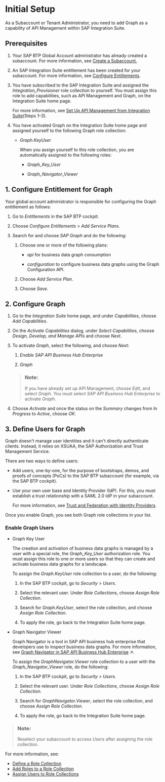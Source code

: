 <!-- copy17ab4a2364e84370bc8dfb042de9f3a1 -->

# Initial Setup

As a Subaccount or Tenant Administrator, you need to add Graph as a capability of API Management within SAP Integration Suite.



<a name="copy17ab4a2364e84370bc8dfb042de9f3a1__section_jkq_dgg_fwb"/>

## Prerequisites

1.  Your SAP BTP Global Account administrator has already created a subaccount. For more information, see [Create a Subaccount.](https://help.sap.com/docs/BTP/65de2977205c403bbc107264b8eccf4b/05280a123d3044ae97457a25b3013918.html)

2.  An SAP Integration Suite entitlement has been created for your subaccount. For more information, see [Configure Entitlements](https://help.sap.com/docs/BTP/65de2977205c403bbc107264b8eccf4b/37f8871865114f44aebee3db6ac64b72.html).

3.  You have subscribed to the SAP Integration Suite and assigned the *Integration\_Provisioner* role collection to yourself. You must assign this role to add capabilities, such as API Management and Graph, on the Integration Suite home page.

    For more information, see [Set Up API Management from Integration Suite](https://developers.sap.com/tutorials/api-mgmt-isuite-initial-setup.html#0bc64de0-ed01-4d11-a675-6dd6942f909e)\(Steps 1–3\).

4.  You have activated Graph on the Integration Suite home page and assigned yourself to the following Graph role collection:

    -   *Graph.KeyUser*

        When you assign yourself to this role collection, you are automatically assigned to the following roles:

        -   *Graph\_Key\_User*

        -   *Graph\_Navigator\_Viewer*






<a name="copy17ab4a2364e84370bc8dfb042de9f3a1__section_configEntitlement"/>

## 1. Configure Entitlement for Graph

Your global account administrator is responsible for configuring the Graph entitlement as follows:

1.  Go to *Entitlements* in the SAP BTP cockpit.

2.  Choose *Configure Entitlements* \> *Add Service Plans*.

3.  Search for and choose *SAP Graph* and do the following:

    1.  Choose one or more of the following plans:

        -   *api* for business data graph consumption

        -   *configuration* to configure business data graphs using the Graph Configuration API.


    2.  Choose *Add Service Plan*.

    3.  Choose *Save*.





<a name="copy17ab4a2364e84370bc8dfb042de9f3a1__section_AddGraph_APIM"/>

## 2. Configure Graph

1.  Go to the *Integration Suite* home page, and under *Capabilities*, choose *Add Capabilities*.
2.  On the *Activate Capabilities* dialog, under *Select Capabilities*, choose *Design, Develop, and Manage APIs* and choose *Next*.
3.  To activate *Graph*, select the following, and choose *Next*:

    1.  *Enable SAP API Business Hub Enterprise*

    2.  *Graph*

    > ### Note:  
    > If you have already set up API Management, choose *Edit*, and select *Graph*. You must select *SAP API Business Hub Enterprise* to activate *Graph*.

4.  Choose *Activate* and once the status on the *Summary* changes from *In Progress* to *Active*, choose *OK*.



<a name="copy17ab4a2364e84370bc8dfb042de9f3a1__section_DefineUsers"/>

## 3. Define Users for Graph

Graph doesn't manage user identities and it can't directly authenticate clients. Instead, it relies on XSUAA, the SAP Authorization and Trust Management Service.

There are two ways to define users:

-   Add users, one-by-one, for the purpose of bootstraps, demos, and proofs of concepts \(PoCs\) to the SAP BTP subaccount \(for example, via the SAP BTP cockpit\).

-   Use your own user base and Identity Provider \(IdP\). For this, you must establish a trust relationship with a SAML 2.0 IdP in your subaccount.

    For more information, see [Trust and Federation with Identity Providers](https://help.sap.com/products/BTP/65de2977205c403bbc107264b8eccf4b/cb1bc8f1bd5c482e891063960d7acd78.html).


Once you enable Graph, you see both Graph role collections in your list.



### Enable Graph Users

-   Graph Key User

    The creation and activation of business data graphs is managed by a user with a special role, the *Graph\_Key\_User* authorization role. You must assign this role to one or more users so that they can create and activate business data graphs for a landscape.

    To assign the *Graph.KeyUser* role collection to a user, do the following:

    1.  In the SAP BTP cockpit, go to *Security* \> *Users*.

    2.  Select the relevant user. Under *Role Collections*, choose *Assign Role Collection*.

    3.  Search for *Graph.KeyUser*, select the role collection, and choose *Assign Role Collection*.

    4.  To apply the role, go back to the Integration Suite home page.


-   Graph Navigator Viewer

    Graph Navigator is a tool in SAP API business hub enterprise that developers use to inspect business data graphs. For more information, see [Graph Navigator in SAP API Business Hub Enterprise](https://help.sap.com/viewer/15e49174b4ed461e8d8b071ba13af3de/PROD/en-US/8e75d3178a684912a4b28d3b9593539c.html "The Graph Navigator is a tool that you use to inspect business data graphs.") :arrow_upper_right:.

    To assign the *GraphNavigator.Viewer* role collection to a user with the *Graph\_Navigator\_Viewer* role, do the following:

    1.  In the SAP BTP cockpit, go to *Security* \> *Users*.

    2.  Select the relevant user. Under *Role Collections*, choose *Assign Role Collection*.

    3.  Search for *GraphNavigator.Viewer*, select the role collection, and choose *Assign Role Collection*.

    4.  To apply the role, go back to the Integration Suite home page.



> ### Note:  
> Reselect your subaccount to access *Users* after assigning the role collection.

For more information, see:

-   [Define a Role Collection](https://help.sap.com/viewer/65de2977205c403bbc107264b8eccf4b/Cloud/en-US/4b20383efab341f181becf0a947a5498.html) 
-   [Add Roles to a Role Collection](https://help.sap.com/viewer/65de2977205c403bbc107264b8eccf4b/Cloud/en-US/e3130fb95aa64970b07d4dc65b24df1a.html) 
-   [Assign Users to Role Collections](https://help.sap.com/viewer/65de2977205c403bbc107264b8eccf4b/Cloud/en-US/c5766765bda74ad59fe656977c8fa4d6.html) 

